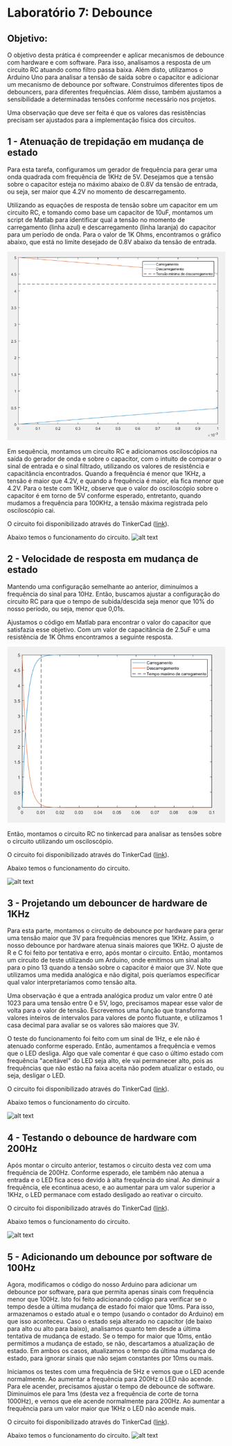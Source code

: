 # Laboratório 7: Debounce

## Objetivo:
O objetivo desta prática é compreender e aplicar mecanismos de debounce com hardware e com software. Para isso, analisamos a resposta de um circuito RC atuando como filtro passa baixa. Além disto, utilizamos o Arduino Uno para analisar a tensão de saída sobre o capacitor e adicionar um mecanismo de debounce por software. Construímos diferentes tipos de debouncers, para diferentes frequências. Além disso, também ajustamos a sensibilidade a determinadas tensões conforme necessário nos projetos. 

Uma observação que deve ser feita é que os valores das resistências precisam ser ajustados para a implementação física dos circuitos. 

## 1 - Atenuação de trepidação em mudança de estado
Para esta tarefa, configuramos um gerador de frequência para gerar uma onda quadrada com frequência de 1KHz de 5V. Desejamos que a tensão sobre o capacitor esteja no máximo abaixo de 0.8V da tensão de entrada, ou seja, ser maior que 4.2V no momento de descarregamento.

Utilizando as equações de resposta de tensão sobre um capacitor em um circuito RC, e tomando como base um capacitor de 10uF, montamos um script de Matlab para identificar qual a tensão no momento de carregamento (linha azul) e descarregamento (linha laranja) do capacitor para um período de onda. Para o valor de 1K Ohms, encontramos o gráfico abaixo, que está no limite desejado de 0.8V abaixo da tensão de entrada.

![alt text](1_Debounce_Hardware_Ripple/Grafico.png)

Em sequência, montamos um circuito RC e adicionamos osciloscópios na saída do gerador de onda e sobre o capacitor, com o intuito de comparar o sinal de entrada e o sinal filtrado, utilizando os valores de resistência e capacitância encontrados. Quando a frequência é menor que 1KHz, a tensão é maior que 4.2V, e quando a frequência é maior, ela fica menor que 4.2V. Para o teste com 1KHz, observe que o valor do osciloscópio sobre o capacitor é em torno de 5V conforme esperado, entretanto, quando mudamos a frequência para 100KHz, a tensão máxima registrada pelo osciloscópio cai.

O circuito foi disponibilizado através do TinkerCad ([link](https://www.tinkercad.com/things/aSLGFEqVqYV)).

Abaixo temos o funcionamento do circuito.
![alt text](1_Debounce_Hardware_Ripple/lab7_1_Debounce_Ripple.gif)

## 2 - Velocidade de resposta em mudança de estado

Mantendo uma configuração semelhante ao anterior, diminuímos a frequência do sinal para 10Hz. Então, buscamos ajustar a configuração do circuito RC para que o tempo de subida/descida seja menor que 10% do nosso período, ou seja, menor que 0,01s. 

Ajustamos o código em Matlab para encontrar o valor do capacitor que satisfazia esse objetivo. Com um valor de capacitância de 2.5uF e uma resistência de 1K Ohms encontramos a seguinte resposta.

![alt text](2_Debounce_Hardware_Tempo/Grafico.png)

Então, montamos o circuito RC no tinkercad para analisar as tensões sobre o circuito utilizando um osciloscópio.

O circuito foi disponibilizado através do TinkerCad ([link](https://www.tinkercad.com/things/b1R4lkPc7ju)).

Abaixo temos o funcionamento do circuito.

![alt text](2_Debounce_Hardware_Tempo/lab7_2_Debounce_Tempo.gif)

## 3 - Projetando um debouncer de hardware de 1KHz

Para esta parte, montamos o circuito de debounce por hardware para gerar uma tensão maior que 3V para frequências menores que 1KHz. Assim, o nosso debounce por hardware atenua sinais maiores que 1KHz. O ajuste de R e C foi feito por tentativa e erro, após montar o circuito. Então, montamos um circuito de teste utilizando um Arduino, onde emitimos um sinal alto para o pino 13 quando a tensão sobre o capacitor é maior que 3V. Note que utilizamos uma medida analógica e não digital, pois queríamos especificar qual valor interpretaríamos como tensão alta.

Uma observação é que a entrada analógica produz um valor entre 0 até 1023 para uma tensão entre 0 e 5V, logo, precisamos mapear esse valor de volta para o valor de tensão. Escrevemos uma função que transforma valores inteiros de intervalos para valores de ponto flutuante, e utilizamos 1 casa decimal para avaliar se os valores são maiores que 3V. 

O teste do funcionamento foi feito com um sinal de 1Hz, e ele não é atenuado conforme esperado. Então, aumentamos a frequência e vemos que o LED desliga. Algo que vale comentar é que caso o último estado com frequência "aceitável" do LED seja alto, ele vai permanecer alto, pois as frequências que não estão na faixa aceita não podem  atualizar o estado, ou seja, desligar o LED. 

O circuito foi disponibilizado através do TinkerCad ([link](https://www.tinkercad.com/things/hmUEuWv8vaw)).

Abaixo temos o funcionamento do circuito.

![alt text](3_Debounce_Hardware_1000Hz/lab7_3_teste_1hz.gif)

## 4 -  Testando o debounce de hardware com 200Hz

Após montar o circuito anterior, testamos o circuito desta vez com uma frequência de 200Hz. Conforme esperado, ele também não atenua a entrada e o LED fica aceso devido à alta frequência do sinal. Ao diminuir a frequência, ele econtinua aceso, e ao aumentar para um valor superior a 1KHz, o LED permanace com estado desligado ao reativar o circuito. 

O circuito foi disponibilizado através do TinkerCad ([link](https://www.tinkercad.com/things/8SnpjSrRiTK)).

Abaixo temos o funcionamento do circuito.

![alt text](4_Debounce_Hardware_Teste_200Hz/lab7_4_teste_200hz.gif)

## 5 - Adicionando um debounce por software de 100Hz

Agora, modificamos o código do nosso Arduino para adicionar um debounce por software, para que permita apenas sinais com frequência menor que 100Hz. Isto foi feito adicionando código para verificar se o tempo desde a última mudança de estado foi maior que 10ms. Para isso, armazenamos o estado atual e o tempo (usando o contador do Arduino) em que isso aconteceu. Caso o estado seja alterado no capacitor (de baixo para alto ou alto para baixo), analisamos quanto tem desde a última tentativa de mudança de estado. Se o tempo for maior que 10ms, então permitimos a mudança de estado, se não, descartamos a atualização de estado. Em ambos os casos, atualizamos o tempo da última mudança de estado, para ignorar sinais que não sejam constantes por 10ms ou mais.

Iniciamos os testes com uma frequência de 5Hz e vemos que o LED acende normalmente. Ao aumentar a frequência para 200Hz o LED não acende. Para ele acender, precisamos ajustar o tempo de debounce de software. Diminuímos ele para 1ms (desta vez a frequência de corte de torna 1000Hz), e vemos que ele acende normalmente para 200Hz. Ao aumentar a frequência para um valor maior que 1KHz o LED não acende mais.

O circuito foi disponibilizado através do TinkerCad ([link](https://www.tinkercad.com/things/bj3p3axcik5)).

Abaixo temos o funcionamento do circuito.
![alt text](5_Debounce_Hardware_Software/lab7_5_debounce_software_100hz.gif)